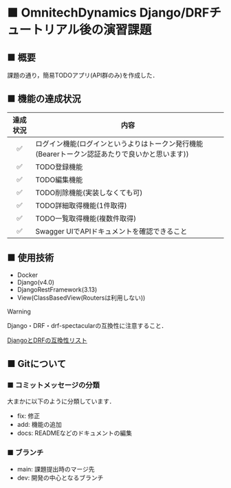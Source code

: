 # ■ OmnitechDynamics Django/DRFチュートリアル後の演習課題

## ■ 概要

課題の通り，簡易TODOアプリ(API群のみ)を作成した．

## ■ 機能の達成状況

| 達成状況     | 内容         |
| :---:  | ------------ |
| ✅ | ログイン機能(ログインというよりはトークン発行機能(Bearerトークン認証あたりで良いかと思います)) |
| ✅ | TODO登録機能 |
| ✅ | TODO編集機能 |
| ✅ | TODO削除機能(実装しなくても可) |
| ✅ | TODO詳細取得機能(1件取得) |
| ✅ | TODO一覧取得機能(複数件取得) |
| ✅ | Swagger UIでAPIドキュメントを確認できること |


## ■ 使用技術
- Docker
- Django(v4.0)
- DjangoRestFramework(3.13)
- View(ClassBasedView(Routersは利用しない))

> [!WARNING]
> Django・DRF・drf-spectacularの互換性に注意すること．
> 
> [DjangoとDRFの互換性リスト](https://www.django-rest-framework.org/community/release-notes/#313x-series)

## ■ Gitについて
### ■ コミットメッセージの分類
大まかに以下のように分類しています．
- fix: 修正
- add: 機能の追加
- docs: READMEなどのドキュメントの編集

### ■ ブランチ
- main: 課題提出時のマージ先
- dev: 開発の中心となるブランチ
